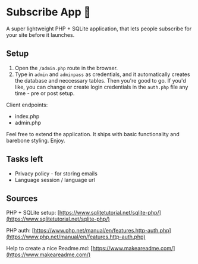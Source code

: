 # Subscribe App 📧
A super lightweight PHP + SQLite application, that lets people subscribe for your site before it launches.


## Setup
1. Open the ``/admin.php`` route in the browser.
2. Type in ``admin`` and ``adminpass`` as credentials, and it automatically creates the database and neccessary tables. Then you're good to go. If you'd like, you can change or create login credentials in the ``auth.php`` file any time - pre or post setup.

Client endpoints:
- index.php
- admin.php

Feel free to extend the application. It ships with basic functionality and barebone styling. Enjoy. 

## Tasks left
- Privacy policy - for storing emails
- Language session / language url

## Sources
PHP + SQLite setup: [https://www.sqlitetutorial.net/sqlite-php/](https://www.sqlitetutorial.net/sqlite-php/)

PHP auth: [https://www.php.net/manual/en/features.http-auth.php](https://www.php.net/manual/en/features.http-auth.php)

Help to create a nice Readme.md: [https://www.makeareadme.com/](https://www.makeareadme.com/)